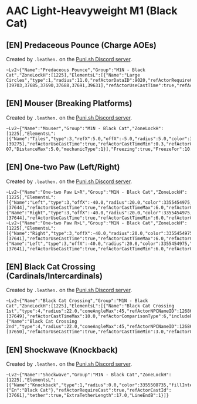 # AAC Light-Heavyweight M1 (Black Cat)

## [EN] Predaceous Pounce (Charge AOEs)

Created by `.leathen.` on the [Puni.sh Discord server](https://discord.gg/Zzrcc8kmvy).

```
~Lv2~{"Name":"Predaceous Pounce","Group":"M1N - Black Cat","ZoneLockH":[1225],"ElementsL":[{"Name":"Large Circles","type":1,"radius":11.0,"refActorDataID":9020,"refActorRequireCast":true,"refActorCastId":[39703,37685,37690,37688,37691,39631],"refActorUseCastTime":true,"refActorCastTimeMax":20.0,"refActorUseOvercast":true,"refActorComparisonType":3,"mechanicType":1}]}
```

## [EN] Mouser (Breaking Platforms)

Created by `.leathen.` on the [Puni.sh Discord server](https://discord.gg/Zzrcc8kmvy).

```
~Lv2~{"Name":"Mouser","Group":"M1N - Black Cat","ZoneLockH":[1225],"ElementsL":[{"Name":"Tiles","type":3,"refX":5.0,"offX":-5.0,"radius":5.0,"color":3355508725,"fillIntensity":1.0,"originFillColor":1157628159,"endFillColor":1157628159,"thicc":1.0,"refActorDataID":9020,"refActorRequireCast":true,"refActorCastId":[39275],"refActorUseCastTime":true,"refActorCastTimeMin":0.3,"refActorCastTimeMax":0.7,"refActorComparisonType":3,"includeRotation":true,"onlyUnTargetable":true,"LimitDistanceInvert":true,"DistanceSourceX":100.0,"DistanceSourceY":100.0,"DistanceSourceZ":9.536743E-07,"DistanceMax":5.0,"mechanicType":1}],"Freezing":true,"FreezeFor":10.0,"IntervalBetweenFreezes":0.8}
```

## [EN] One-two Paw (Left/Right)

Created by `.leathen.` on the [Puni.sh Discord server](https://discord.gg/Zzrcc8kmvy).

```
~Lv2~{"Name":"One-two Paw L>R","Group":"M1N - Black Cat","ZoneLockH":[1225],"ElementsL":[{"Name":"Left","type":3,"offX":-40.0,"radius":20.0,"color":3355454975,"fillIntensity":0.713,"originFillColor":1677721855,"endFillColor":1677721855,"refActorNPCNameID":12686,"refActorRequireCast":true,"refActorCastId":[37644],"refActorUseCastTime":true,"refActorCastTimeMax":6.0,"refActorComparisonType":6,"includeRotation":true,"mechanicType":1},{"Name":"Right","type":3,"offX":-40.0,"radius":20.0,"color":3355454975,"fillIntensity":0.713,"originFillColor":1677721855,"endFillColor":1677721855,"refActorNPCNameID":12686,"refActorRequireCast":true,"refActorCastId":[37644],"refActorUseCastTime":true,"refActorCastTimeMin":6.0,"refActorCastTimeMax":10.0,"refActorUseOvercast":true,"refActorComparisonType":6,"includeRotation":true,"AdditionalRotation":3.1415927,"mechanicType":1}]}
~Lv2~{"Name":"One-two Paw R>L","Group":"M1N - Black Cat","ZoneLockH":[1225],"ElementsL":[{"Name":"Right","type":3,"offX":-40.0,"radius":20.0,"color":3355454975,"fillIntensity":0.713,"originFillColor":1677721855,"endFillColor":1677721855,"refActorNPCNameID":12686,"refActorRequireCast":true,"refActorCastId":[37641],"refActorUseCastTime":true,"refActorCastTimeMax":6.0,"refActorComparisonType":6,"includeRotation":true,"AdditionalRotation":3.1415927,"mechanicType":1},{"Name":"Left","type":3,"offX":-40.0,"radius":20.0,"color":3355454975,"fillIntensity":0.713,"originFillColor":1677721855,"endFillColor":1677721855,"refActorNPCNameID":12686,"refActorRequireCast":true,"refActorCastId":[37641],"refActorUseCastTime":true,"refActorCastTimeMin":6.0,"refActorCastTimeMax":10.0,"refActorUseOvercast":true,"refActorComparisonType":6,"includeRotation":true,"mechanicType":1}]}
```

## [EN] Black Cat Crossing (Cardinals/Intercardinals)

Created by `.leathen.` on the [Puni.sh Discord server](https://discord.gg/Zzrcc8kmvy).

```
~Lv2~{"Name":"Black Cat Crossing","Group":"M1N - Black Cat","ZoneLockH":[1225],"ElementsL":[{"Name":"Black Cat Crossing 1st","type":4,"radius":22.0,"coneAngleMax":45,"refActorNPCNameID":12686,"refActorRequireCast":true,"refActorCastId":[37649],"refActorCastTimeMax":10.0,"refActorComparisonType":6,"includeRotation":true,"onlyUnTargetable":true,"AdditionalRotation":1.1780972,"mechanicType":1},{"Name":"Black Cat Crossing 2nd","type":4,"radius":22.0,"coneAngleMax":45,"refActorNPCNameID":12686,"refActorRequireCast":true,"refActorCastId":[37650],"refActorUseCastTime":true,"refActorCastTimeMin":3.0,"refActorCastTimeMax":10.0,"refActorComparisonType":6,"includeRotation":true,"onlyUnTargetable":true,"AdditionalRotation":1.1780972,"mechanicType":1}]}
```

## [EN] Shockwave (Knockback)

Created by `.leathen.` on the [Puni.sh Discord server](https://discord.gg/Zzrcc8kmvy).

```
~Lv2~{"Name":"Shockwave","Group":"M1N - Black Cat","ZoneLockH":[1225],"ElementsL":[{"Name":"Knockback","type":1,"radius":0.0,"color":3355508735,"fillIntensity":0.5,"originFillColor":1677721855,"endFillColor":1677721855,"thicc":5.0,"refActorNameIntl":{"En":"Black Cat"},"refActorRequireCast":true,"refActorCastId":[37661],"tether":true,"ExtraTetherLength":17.0,"LineEndB":1}]}
```
